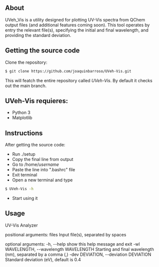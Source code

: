 ## About
UVeh_Vis is a utility designed for plotting UV-Vis spectra from QChem output files (and additional features coming soon). This tool operates by entry the relevant file(s), specifying the initial and final wavelength, and providing the standard deviation.

## Getting the source code

Clone the repository:
```bash
$ git clone https://github.com/joaquinbarroso/UVeh-Vis.git
```

This will featch the entire repository called *UVeh-Vis*. 
By default it checks out the main branch.

## UVeh-Vis requieres:
- Python 3
- Matplotlib

## Instructions
After getting the source code: 
+ Run ./setup
+ Copy the final line from output
+ Go to /home/_username_
+ Paste the line into ".bashrc" file
+ Exit terminal
+ Open a new terminal and type
```bash
$ UVeh-Vis -h
```
+ Start using it

## Usage
UV-Vis Analyzer

positional arguments:
  files                 Input file(s), separated by spaces

optional arguments:
  -h, --help            show this help message and exit
  -wl WAVELENGTH, --wavelength WAVELENGTH
                        Starting and final wavelength (nm), separated by a comma (,)
  -dev DEVIATION, --deviation DEVIATION
                        Standard deviation (eV), default is 0.4
